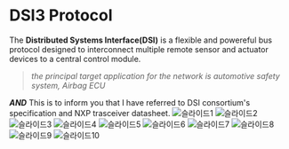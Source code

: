 # **DSI3 Protocol**
The **Distributed Systems Interface(DSI)** is a flexible and powereful bus protocol designed to interconnect multiple remote sensor and actuator devices to a central control module.
>*the principal target application for the network is automotive safety system, Airbag ECU*

***AND*** This is to inform you that I have referred to DSI consortium's specification and NXP trasceiver datasheet.
![슬라이드1](https://user-images.githubusercontent.com/80473250/165660072-d969ee62-b34b-453a-94bb-e562275d8597.JPG)
![슬라이드2](https://user-images.githubusercontent.com/80473250/165660097-b41d2ffd-0881-46aa-b6fa-feab585aa041.JPG)
![슬라이드3](https://user-images.githubusercontent.com/80473250/165660104-56b7434b-dc9b-4fcb-ad49-e909ec26b82e.JPG)
![슬라이드4](https://user-images.githubusercontent.com/80473250/165660109-19105023-681c-41fe-b30b-4a8ac74f9326.JPG)
![슬라이드5](https://user-images.githubusercontent.com/80473250/165660111-a6d26893-54f5-434d-b689-60b699c37674.JPG)
![슬라이드6](https://user-images.githubusercontent.com/80473250/165660118-0a05e22a-b690-491b-8a90-16d890876ed1.JPG)
![슬라이드7](https://user-images.githubusercontent.com/80473250/165660123-87824c9d-30d8-45ba-9c1e-29e80af77a2d.JPG)
![슬라이드8](https://user-images.githubusercontent.com/80473250/165660126-ded2fc69-4a90-4851-8d57-93f028c4d1e8.JPG)
![슬라이드9](https://user-images.githubusercontent.com/80473250/165660128-e5bab85e-0d9e-49b4-ba8c-b36d20863546.JPG)
![슬라이드10](https://user-images.githubusercontent.com/80473250/165660134-255e27f0-7e5c-4c24-8d25-303df811c2bf.JPG)

